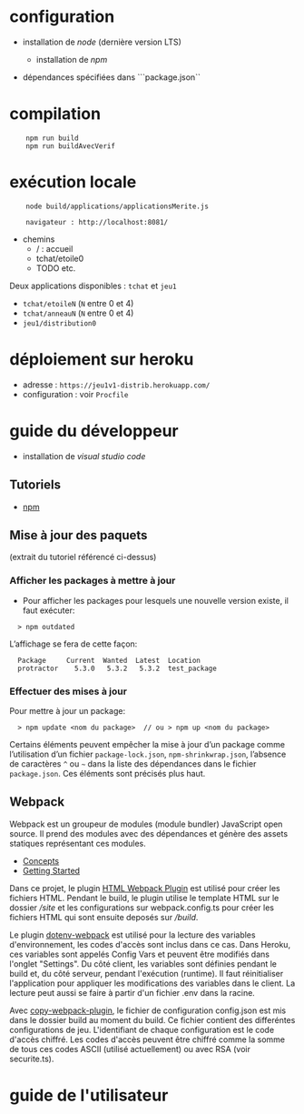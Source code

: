 # configuration

- installation de *node* (dernière version LTS)
  - installation de *npm*

- dépendances spécifiées dans ```package.json``

# compilation

```
    npm run build
    npm run buildAvecVerif
```

# exécution locale

```
    node build/applications/applicationsMerite.js

    navigateur : http://localhost:8081/
```

- chemins
  - / : accueil
  - tchat/etoile0
  - TODO etc.

Deux applications disponibles : ```tchat``` et ```jeu1```
- ```tchat/etoileN``` (```N``` entre 0 et 4)
- ```tchat/anneauN``` (```N``` entre 0 et 4)
- ```jeu1/distribution0```

# déploiement sur heroku

- adresse : ```https://jeu1v1-distrib.herokuapp.com/```
- configuration : voir ```Procfile```

# guide du développeur

- installation de *visual studio code*

## Tutoriels 

- [npm](https://cdiese.fr/commandes-npm/)

## Mise à jour des paquets

(extrait du tutoriel référencé ci-dessus)

### Afficher les packages à mettre à jour

- Pour afficher les packages pour lesquels une nouvelle version existe, il faut exécuter:

```
  > npm outdated
```

L’affichage se fera de cette façon:

```
  Package     Current  Wanted  Latest  Location 
  protractor    5.3.0   5.3.2   5.3.2  test_package 
```

### Effectuer des mises à jour

Pour mettre à jour un package:

```
  > npm update <nom du package>  // ou > npm up <nom du package> 
```

Certains éléments peuvent empêcher la mise à jour d’un package comme l’utilisation d’un fichier ```package-lock.json```, ```npm-shrinkwrap.json```, l’absence de caractères ```^``` ou ```~``` dans la liste des dépendances dans le fichier ```package.json```. Ces éléments sont précisés plus haut.

## Webpack

Webpack est un groupeur de modules (module bundler) JavaScript open source. Il prend des modules avec des dépendances et génère des assets statiques représentant ces modules.
- [Concepts](https://webpack.js.org/concepts/)
- [Getting Started](https://webpack.js.org/guides/getting-started/)

Dans ce projet, le plugin [HTML Webpack Plugin](https://github.com/jantimon/html-webpack-plugin) est utilisé pour créer les fichiers HTML. Pendant le build, le plugin utilise le template HTML sur le dossier */site* et les configurations sur webpack.config.ts pour créer les fichiers HTML qui sont ensuite deposés sur */build*.

Le plugin [dotenv-webpack](https://github.com/mrsteele/dotenv-webpack) est utilisé pour la lecture des variables d'environnement, les codes d'accès sont inclus dans ce cas. Dans Heroku, ces variables sont appelés Config Vars et peuvent être modifiés dans l'onglet "Settings". Du côté client, les variables sont définies pendant le build et, du côté serveur, pendant l'exécution (runtime). Il faut réinitialiser l'application pour appliquer les modifications des variables dans le client. La lecture peut aussi se faire à partir d'un fichier .env dans la racine.

Avec [copy-webpack-plugin](https://github.com/webpack-contrib/copy-webpack-plugin), le fichier de configuration config.json est mis dans le dossier build au moment du build. Ce fichier contient des differéntes configurations de jeu. L'identifiant de chaque configuration est le code d'accès chiffré. Les codes d'accès peuvent être chiffré comme la somme de tous ces codes ASCII (utilisé actuellement) ou avec RSA (voir securite.ts).
# guide de l'utilisateur
